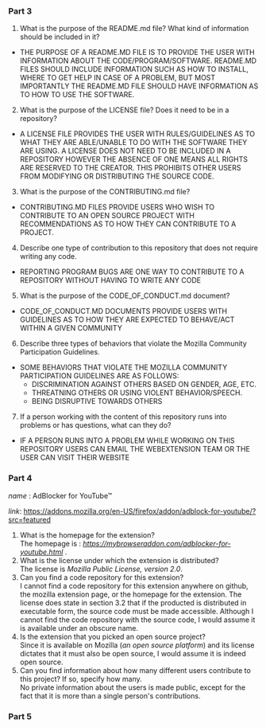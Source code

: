### Part 3
1. What is the purpose of the README.md file? What kind of information should be included in it?  
* THE PURPOSE OF A README.MD FILE IS TO PROVIDE THE USER WITH INFORMATION ABOUT THE CODE/PROGRAM/SOFTWARE. README.MD FILES SHOULD INCLUDE INFORMATION SUCH AS HOW TO INSTALL, WHERE TO GET HELP IN CASE OF A PROBLEM, BUT MOST IMPORTANTLY THE README.MD FILE SHOULD HAVE INFORMATION AS TO HOW TO USE THE SOFTWARE.
2. What is the purpose of the LICENSE file? Does it need to be in a repository?  
* A LICENSE FILE PROVIDES THE USER WITH RULES/GUIDELINES AS TO WHAT THEY ARE ABLE/UNABLE TO DO WITH THE SOFTWARE THEY ARE USING. A LICENSE DOES NOT NEED TO BE INCLUDED IN A REPOSITORY HOWEVER THE ABSENCE OF ONE MEANS ALL RIGHTS ARE RESERVED TO THE CREATOR. THIS PROHIBITS OTHER USERS FROM MODIFYING OR DISTRIBUTING THE SOURCE CODE.
3. What is the purpose of the CONTRIBUTING.md file?  
* CONTRIBUTING.MD FILES PROVIDE USERS WHO WISH TO CONTRIBUTE TO AN OPEN SOURCE PROJECT WITH RECOMMENDATIONS AS TO HOW THEY CAN CONTRIBUTE TO A PROJECT.
4. Describe one type of contribution to this repository that does not require writing any code.  
* REPORTING PROGRAM BUGS ARE ONE WAY TO CONTRIBUTE TO A REPOSITORY WITHOUT HAVING TO WRITE ANY CODE
5. What is the purpose of the CODE_OF_CONDUCT.md document?  
* CODE_OF_CONDUCT.MD DOCUMENTS PROVIDE USERS WITH GUIDELINES AS TO HOW THEY ARE EXPECTED TO BEHAVE/ACT WITHIN A GIVEN COMMUNITY
6. Describe three types of behaviors that violate the Mozilla Community Participation Guidelines.  
* SOME BEHAVIORS THAT VIOLATE THE MOZILLA COMMUNITY PARTICIPATION GUIDELINES ARE AS FOLLOWS:
  * DISCRIMINATION AGAINST OTHERS BASED ON GENDER, AGE, ETC.
  * THREATNING OTHERS OR USING VIOLENT BEHAVIOR/SPEECH.
  * BEING DISRUPTIVE TOWARDS OTHERS
7. If a person working with the content of this repository runs into problems or has questions, what can they do?  
* IF A PERSON RUNS INTO A PROBLEM WHILE WORKING ON THIS REPOSITORY USERS CAN EMAIL THE WEBEXTENSION TEAM OR THE USER CAN VISIT THEIR WEBSITE

### Part 4
_name_ : AdBlocker for YouTube™

_link_: https://addons.mozilla.org/en-US/firefox/addon/adblock-for-youtube/?src=featured

1. What is the homepage for the extension?  
The homepage is : _https://mybrowseraddon.com/adblocker-for-youtube.html_ .
2. What is the license under which the extension is distributed?  
The license is _Mozilla Public License, version 2.0_.
3. Can you find a code repository for this extension?  
I cannot find a code repository for this extension anywhere on github, the mozilla extension page, or the homepage for the extension. The license does state in section 3.2 that if the producted is distributed in executable form, the source code must be made accessible. Although I cannot find the code repository with the source code, I would assume it is available under an obscure name.
4. Is the extension that you picked an open source project?  
Since it is available on Mozilla (_an open source platform_) and its license dictates that it must also be open source, I would assume it is indeed open source.
5. Can you find information about how many different users contribute to this project? If so, specify how many.  
No private information about the users is made public, except for the fact that it is more than a single person's contributions.

### Part 5
